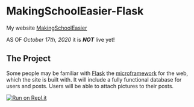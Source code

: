 # MakingSchoolEasier-Flask
My website [MakingSchoolEasier](http://www.makingschooleasier.com/)

AS OF *October 17th, 2020* it is ***NOT*** live yet!

## The Project

Some people may be familiar with [Flask](https://pypi.org/project/Flask/) the [microframework](https://en.wikipedia.org/wiki/Microframework) for the web, which the site is built with.
It will include a fully functional database for users and posts. Users will be able to attach pictures to their posts. 

[![Run on Repl.it](https://repl.it/badge/github/awesomehelper/MakingSchoolEasier-Flask)](https://repl.it/github/awesomehelper/MakingSchoolEasier-Flask)